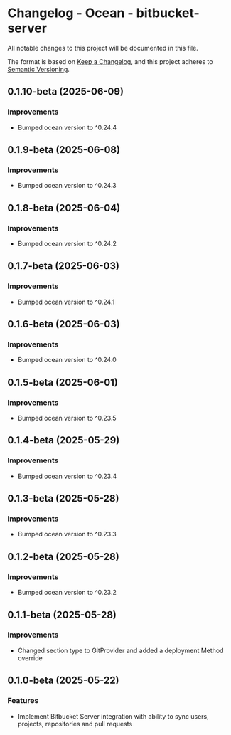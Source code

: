 # Changelog - Ocean - bitbucket-server

All notable changes to this project will be documented in this file.

The format is based on [Keep a Changelog](https://keepachangelog.com/en/1.0.0/),
and this project adheres to [Semantic Versioning](https://semver.org/spec/v2.0.0.html).

<!-- towncrier release notes start -->

## 0.1.10-beta (2025-06-09)


### Improvements

- Bumped ocean version to ^0.24.4


## 0.1.9-beta (2025-06-08)


### Improvements

- Bumped ocean version to ^0.24.3


## 0.1.8-beta (2025-06-04)


### Improvements

- Bumped ocean version to ^0.24.2


## 0.1.7-beta (2025-06-03)


### Improvements

- Bumped ocean version to ^0.24.1


## 0.1.6-beta (2025-06-03)


### Improvements

- Bumped ocean version to ^0.24.0


## 0.1.5-beta (2025-06-01)


### Improvements

- Bumped ocean version to ^0.23.5


## 0.1.4-beta (2025-05-29)


### Improvements

- Bumped ocean version to ^0.23.4


## 0.1.3-beta (2025-05-28)


### Improvements

- Bumped ocean version to ^0.23.3


## 0.1.2-beta (2025-05-28)


### Improvements

- Bumped ocean version to ^0.23.2


## 0.1.1-beta (2025-05-28)


### Improvements

- Changed section type to GitProvider and added a deployment Method override


## 0.1.0-beta (2025-05-22)

### Features

- Implement Bitbucket Server integration with ability to sync users, projects, repositories and pull requests
